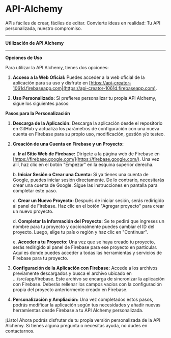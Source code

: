 # API-Alchemy
APIs fáciles de crear, fáciles de editar. 
Convierte ideas en realidad: Tu API personalizada, nuestro compromiso.

---


**Utilización de API Alchemy**

---

**Opciones de Uso**

Para utilizar la API Alchemy, tienes dos opciones:

1. **Acceso a la Web Oficial:**
   Puedes acceder a la web oficial de la aplicación para su uso y disfrute en [https://api-creator-1061d.firebaseapp.com](https://api-creator-1061d.firebaseapp.com).

2. **Uso Personalizado:**
   Si prefieres personalizar tu propia API Alchemy, sigue los siguientes pasos:

**Pasos para la Personalización**

1. **Descarga de la Aplicación:**
   Descarga la aplicación desde el repositorio en GitHub y actualiza los parámetros de configuración con una nueva cuenta en Firebase para su propio uso, modificación, gestión y/o testeo.

2. **Creación de una Cuenta en Firebase y un Proyecto:**

    a. **Ir al Sitio Web de Firebase:**
       Dirígete a la página web de Firebase en [https://firebase.google.com/](https://firebase.google.com/). Una vez allí, haz clic en el botón "Empezar" en la esquina superior derecha.

    b. **Iniciar Sesión o Crear una Cuenta:**
       Si ya tienes una cuenta de Google, puedes iniciar sesión directamente. De lo contrario, necesitarás crear una cuenta de Google. Sigue las instrucciones en pantalla para completar este paso.

    c. **Crear un Nuevo Proyecto:**
       Después de iniciar sesión, serás redirigido al panel de Firebase. Haz clic en el botón "Agregar proyecto" para crear un nuevo proyecto.

    d. **Completar la Información del Proyecto:**
       Se te pedirá que ingreses un nombre para tu proyecto y opcionalmente puedes cambiar el ID del proyecto. Luego, elige tu país o región y haz clic en "Continuar".

    e. **Acceder a tu Proyecto:**
       Una vez que se haya creado tu proyecto, serás redirigido al panel de Firebase para ese proyecto en particular. Aquí es donde puedes acceder a todas las herramientas y servicios de Firebase para tu proyecto.

3. **Configuración de la Aplicación con Firebase:**
   Accede a los archivos previamente descargados y busca el archivo ubicado en .../src/app/firebase. Este archivo se encarga de sincronizar la aplicación con Firebase. Deberás rellenar los campos vacíos con la configuración propia del proyecto anteriormente creado en Firebase.

4. **Personalización y Ampliación:**
   Una vez completados estos pasos, podrás modificar la aplicación según tus necesidades y añadir nuevas herramientas desde Firebase a tu API Alchemy personalizada.

¡Listo! Ahora podrás disfrutar de tu propia versión personalizada de la API Alchemy. Si tienes alguna pregunta o necesitas ayuda, no dudes en contactarnos.
